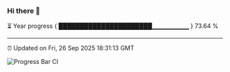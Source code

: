 ### Hi there 👋

⏳ Year progress { ██████████████████████▁▁▁▁▁▁▁▁ } 73.64 %

---

⏰ Updated on Fri, 26 Sep 2025 18:31:13 GMT

![Progress Bar CI](https://github.com/ZhaoGui/ZhaoGui/workflows/Progress%20Bar%20CI/badge.svg)
